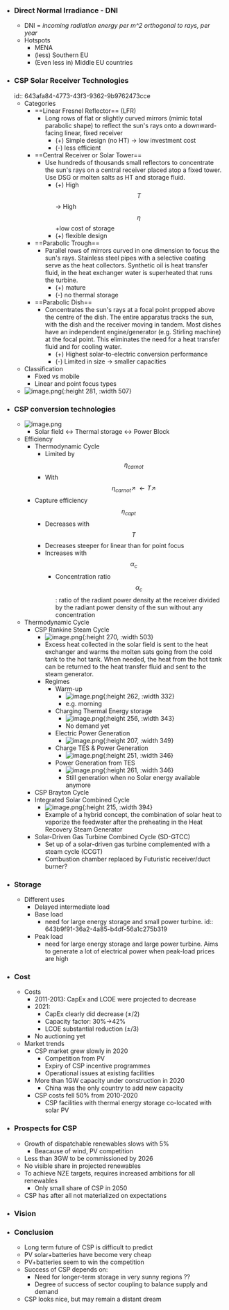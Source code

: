 - ### Direct Normal Irradiance - DNI
	- DNI = *incoming radiation energy per m^2 orthogonal to rays, per year*
	- Hotspots
		- MENA
		- (less) Southern EU
		- (Even less in) Middle EU countries
- ### CSP Solar Receiver Technologies
  id:: 643afa84-4773-43f3-9362-9b9762473cce
	- Categories
		- ==Linear Fresnel Reflector== (LFR)
			- Long rows of flat or slightly curved mirrors (mimic total parabolic shape) to reflect the sun's rays onto a downward-facing linear, fixed receiver
				- (+) Simple design (no HT) -> low investment cost
				- (-) less efficient
		- ==Central Receiver or Solar Tower==
			- Use hundreds of thousands small reflectors to concentrate the sun's rays on a central receiver placed atop a fixed tower. Use DSG or molten salts as HT and storage fluid.
				- (+) High $$T$$ -> High $$\eta$$+low cost of storage
				- (+) flexible design
		- ==Parabolic Trough==
			- Parallel rows of mirrors curved in one dimension to focus the sun's rays. Stainless steel pipes with a selective coating serve as the heat collectors.  Synthetic oil is heat transfer fluid, in the heat exchanger water is superheated that runs the turbine.
				- (+) mature
				- (-) no thermal storage
		- ==Parabolic Dish==
			- Concentrates the sun's rays at a focal point propped above the centre of the dish. The entire apparatus tracks the sun, with the dish and the receiver moving in tandem. Most dishes have an independent engine/generator (e.g. Stirling machine) at the focal point. This eliminates the need for a heat transfer fluid and for cooling water.
				- (+) Highest solar-to-electric conversion performance
				- (-) Limited in size -> smaller capacities
	- Classification
		- Fixed vs mobile
		- Linear and point focus types
	- ![image.png](../assets/image_1681587061626_0.png){:height 281, :width 507}
- ### CSP conversion technologies
	- ![image.png](../assets/image_1681590089046_0.png)
		- Solar field <-> Thermal storage <-> Power Block
	- Efficiency
		- Thermodynamic Cycle
			- Limited by $$\eta_{carnot}$$
			- With $$\eta_{carnot}\nearrow\; \leftarrow T \nearrow$$
		- Capture efficiency $$\eta_{capt}$$
			- Decreases with $$T$$
			- Decreases steeper for linear than for point focus
			- Increases with $$\alpha_c$$
				- Concentration ratio $$\alpha_c$$: ratio of the radiant power density at the receiver divided by the radiant power density of the sun without any concentration
	- Thermodynamic Cycle
		- CSP Rankine Steam Cycle
			- ![image.png](../assets/image_1681592025230_0.png){:height 270, :width 503}
			- Excess heat collected in the solar field is sent to the heat exchanger and warms the molten sats going from the cold tank to the hot tank. When needed, the heat from the hot tank can be returned to the heat transfer fluid and sent to the steam generator.
			- Regimes
				- Warm-up
					- ![image.png](../assets/image_1681592813265_0.png){:height 262, :width 332}
					- e.g. morning
				- Charging Thermal Energy storage
					- ![image.png](../assets/image_1681592835374_0.png){:height 256, :width 343}
					- No demand yet
				- Electric Power Generation
					- ![image.png](../assets/image_1681592877552_0.png){:height 207, :width 349}
				- Charge TES & Power Generation
					- ![image.png](../assets/image_1681592917017_0.png){:height 251, :width 346}
				- Power Generation from TES
					- ![image.png](../assets/image_1681592938959_0.png){:height 261, :width 346}
					- Still generation when no Solar energy available anymore
		- CSP Brayton Cycle
		- Integrated Solar Combined Cycle
			- ![image.png](../assets/image_1681628223818_0.png){:height 215, :width 394}
			- Example of a hybrid concept, the combination of solar heat to vaporize the feedwater after the preheating in the Heat Recovery Steam Generator
		- Solar-Driven Gas Turbine Combined Cycle (SD-GTCC)
			- Set up of a solar-driven gas turbine complemented with a steam cycle (CCGT)
			- Combustion chamber replaced by Futuristic receiver/duct burner?
- ### Storage
	- Different uses
		- Delayed intermediate load
		- Base load
			- need for large energy storage and small power turbine.
			  id:: 643b9f91-36a2-4a85-b4df-56a1c275b319
		- Peak load
			- need for large energy storage and large power turbine. Aims to generate a lot of electrical power when peak-load prices are high
- ### Cost
	- Costs
		- 2011-2013: CapEx and LCOE were projected to decrease
		- 2021:
			- CapEx clearly did decrease (±/2)
			- Capacity factor: 30%->42%
			- LCOE substantial reduction (±/3)
		- No auctioning yet
	- Market trends
		- CSP market grew slowly in 2020
			- Competition from PV
			- Expiry of CSP incentive programmes
			- Operational issues at existing facilities
		- More than 1GW capacity under construction in 2020
			- China was the only country to add new capacity
		- CSP costs fell 50% from 2010-2020
			- CSP facilities with thermal energy storage co-located with solar PV
- ### Prospects for CSP
	- Growth of dispatchable renewables slows with 5%
		- Beacause of wind, PV competition
	- Less than 3GW to be commissioned by 2026
	- No visible share in projected renewables
	- To achieve NZE targets, requires increased ambitions for all renewables
		- Only small share of CSP in 2050
	- CSP has after all not materialized on expectations
- ### Vision
- ### Conclusion
	- Long term future of CSP is difficult to predict
	- PV solar+batteries have become very cheap
	- PV+batteries seem to win the competition
	- Success of CSP depends on:
		- Need for longer-term storage in very sunny regions ??
		- Degree of success of sector coupling to balance supply and demand
	- CSP looks nice, but may remain a distant dream